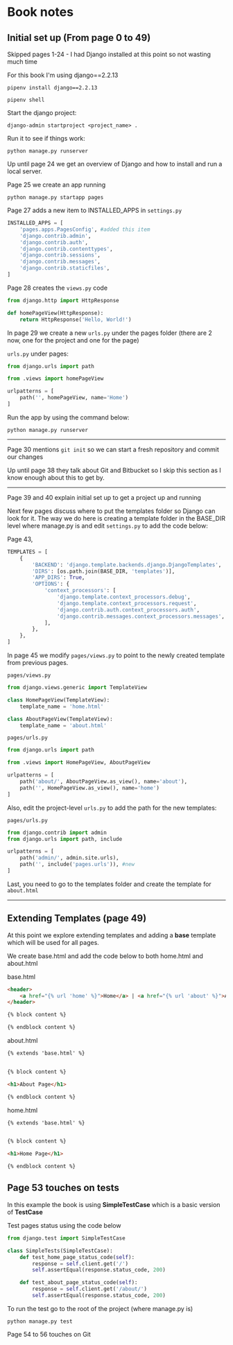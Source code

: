# Book notes

## Initial set up (From page 0 to 49)

Skipped pages 1-24 - I had Django installed at this point so not wasting much time

For this book I'm using django==2.2.13

`pipenv install django==2.2.13`

`pipenv shell`

Start the django project:

`django-admin startproject <project_name> .`

Run it to see if things work:

`python manage.py runserver`

Up until page 24 we get an overview of Django and how to install and run a local server.

Page 25 we create an app running

`python manage.py startapp pages`

Page 27 adds a new item to INSTALLED_APPS in `settings.py`

```python
INSTALLED_APPS = [
    'pages.apps.PagesConfig', #added this item
    'django.contrib.admin',
    'django.contrib.auth',
    'django.contrib.contenttypes',
    'django.contrib.sessions',
    'django.contrib.messages',
    'django.contrib.staticfiles',
]
```

Page 28 creates the `views.py` code

```python
from django.http import HttpResponse

def homePageView(HttpResponse):
    return HttpResponse('Hello, World!')
```

In page 29 we create a new `urls.py` under the pages folder (there are 2 now, one for the project and one for the page)

`urls.py` under pages:

```python
from django.urls import path

from .views import homePageView

urlpatterns = [
    path('', homePageView, name='Home')
]
```
Run the app by using the command below:

`python manage.py runserver`

---

Page 30 mentions `git init` so we can start a fresh repository and commit our changes

Up until page 38 they talk about Git and Bitbucket so I skip this section as I know enough about this to get by.

---

Page 39 and 40 explain initial set up to get a project up and running

Next few pages discuss where to put the templates folder so Django can look for it. The way we do here is creating a template folder in the BASE_DIR level where manage.py is and edit `settings.py` to add the code below:

Page 43,

```python
TEMPLATES = [
    {
        'BACKEND': 'django.template.backends.django.DjangoTemplates',
        'DIRS': [os.path.join(BASE_DIR, 'templates')],
        'APP_DIRS': True,
        'OPTIONS': {
            'context_processors': [
                'django.template.context_processors.debug',
                'django.template.context_processors.request',
                'django.contrib.auth.context_processors.auth',
                'django.contrib.messages.context_processors.messages',
            ],
        },
    },
]
```

In page 45 we modify `pages/views.py` to point to the newly created template from previous pages.


`pages/views.py`
```python
from django.views.generic import TemplateView

class HomePageView(TemplateView):
    template_name = 'home.html'

class AboutPageView(TemplateView):
    template_name = 'about.html'
```

`pages/urls.py`
```python
from django.urls import path

from .views import HomePageView, AboutPageView

urlpatterns = [
    path('about/', AboutPageView.as_view(), name='about'),
    path('', HomePageView.as_view(), name='home')
]
```

Also, edit the project-level `urls.py` to add the path for the new templates:

`pages/urls.py`
```python
from django.contrib import admin
from django.urls import path, include

urlpatterns = [
    path('admin/', admin.site.urls),
    path('', include('pages.urls')), #new
]
```

Last, you need to go to the templates folder and create the template for `about.html`

---

## Extending Templates (page 49)

At this point we explore extending templates and adding a **base** template which will be used for all pages.

We create base.html and add the code below to both home.html and about.html

base.html
```html
<header>
    <a href="{% url 'home' %}">Home</a> | <a href="{% url 'about' %}">About</a>
</header>

{% block content %}

{% endblock content %}
```

about.html
```html
{% extends 'base.html' %}


{% block content %}

<h1>About Page</h1>

{% endblock content %}
```

home.html
```html
{% extends 'base.html' %}


{% block content %}

<h1>Home Page</h1>

{% endblock content %}
```

## Page 53 touches on tests

In this example the book is using **SimpleTestCase** which is a basic version of **TestCase**

Test pages status using the code below

```python
from django.test import SimpleTestCase

class SimpleTests(SimpleTestCase):
    def test_home_page_status_code(self):
        response = self.client.get('/')
        self.assertEqual(response.status_code, 200)

    def test_about_page_status_code(self):
        response = self.client.get('/about/')
        self.assertEqual(response.status_code, 200)
```

To run the test go to the root of the project (where manage.py is)

`python manage.py test`

Page 54 to 56 touches on Git